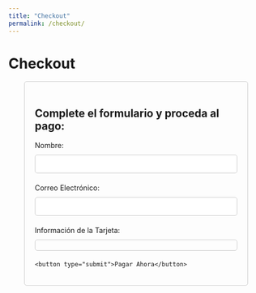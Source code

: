 ```yaml
---
title: "Checkout"
permalink: /checkout/
---
```


<script src="https://js.stripe.com/v3/"></script>

# Checkout

<div class="page__content">
  <h2>Complete el formulario y proceda al pago:</h2>
  
  <!-- Selected Plan Section -->
  <div id="selected-plan"></div>
  
  <!-- Payment Form -->
  <form id="payment-form">
    <div>
      <label for="name">Nombre:</label>
      <input type="text" id="name" name="name" required>
    </div>
    <div>
      <label for="email">Correo Electrónico:</label>
      <input type="email" id="email" name="email" required>
    </div>
    <div>
      <label for="card-element">Información de la Tarjeta:</label>
      <div id="card-element"></div>
    </div>
    
    <button type="submit">Pagar Ahora</button>
  </form>
</div>

<script>
document.addEventListener('DOMContentLoaded', function() {
  console.log('Checkout page loaded');
  
  // Get the Stripe publishable key from environment variable
  const stripePublishableKey = '{{ site.stripe_publishable_key }}';
  console.log(stripePublishableKey);

  // Set up Stripe.js with the publishable key
  const stripe = Stripe(stripePublishableKey);

  // Create an instance of Elements
  const elements = stripe.elements();

  // Create an instance of the card Element
  const cardElement = elements.create('card', {
    style: {
      base: {
        fontSize: '16px',
        fontFamily: '"Helvetica Neue", Helvetica, sans-serif',
        color: '#32325d',
        '::placeholder': {
          color: '#aab7c4',
        },
      },
    },
  });

  // Add an instance of the card Element into the `card-element` div
  cardElement.mount('#card-element');

  // Handle form submission
  const form = document.getElementById('payment-form');
  form.addEventListener('submit', async function(event) {
    event.preventDefault();

    // Retrieve user input from the form
    const name = document.getElementById('name').value;
    const email = document.getElementById('email').value;

    // Create payment method using card element
    const { paymentMethod, error } = await stripe.createPaymentMethod({
      type: 'card',
      card: cardElement,
      billing_details: {
        name: name,
        email: email
      }
    });

    if (error) {
      console.error('Error creating payment method:', error);
    } else {
      console.log('Payment method created:', paymentMethod);
      
      // TODO: Send payment method to your server to process payment
      // For now, you can display a success message or redirect to a success page
      alert('Pago exitoso. Redirigiendo a página de éxito...');
      window.location.href = '/pago-exitoso';
    }
  });

  // Display selected plan dynamically
  const urlParams = new URLSearchParams(window.location.search);
  const plan = urlParams.get('plan');
  if (plan) {
    const selectedPlanElement = document.getElementById('selected-plan');
    selectedPlanElement.innerHTML = `<h3>Plan Seleccionado: ${plan}</h3>`;
  }
});
</script>

<style>
  /* Custom CSS to style the form */
  .page__content {
    max-width: 400px;
    margin: 0 auto;
    padding: 20px;
    border: 1px solid #ccc;
    border-radius: 5px;
  }

  label {
    display: block;
    margin-bottom: 10px;
  }

  input[type="text"],
  input[type="email"] {
    width: 100%;
    padding: 10px;
    margin-bottom: 20px;
    border: 1px solid #ccc;
    border-radius: 5px;
  }

  #card-element {
    margin-bottom: 20px;
    padding: 10px;
    border: 1px solid #ccc;
    border-radius: 5px;
  }

  button[type="submit"] {
    display: block;
    width: 100%;
    padding: 10px;
    background-color: #007bff;
    color: #fff;
    border: none;
    border-radius: 5px;
    cursor: pointer;
  }

  button
